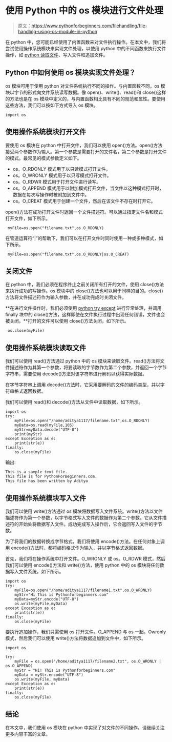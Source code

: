 # 使用 Python 中的 os 模块进行文件处理

> 原文：<https://www.pythonforbeginners.com/filehandling/file-handling-using-os-module-in-python>

在 python 中，您可能已经使用了内置函数来对文件执行操作。在本文中，我们将尝试使用操作系统模块来实现文件处理，以使用 python 中的不同函数来执行文件操作，如 [python 读取文件](https://www.pythonforbeginners.com/files/reading-and-writing-files-in-python)、写入文件和追加文件。

## Python 中如何使用 os 模块实现文件处理？

os 模块可用于使用 python 对文件系统执行不同的操作。与内置函数不同，os 模块以字节的形式向文件系统读写数据。像 open()、write()、read()和 close()这样的方法也是在 os 模块中定义的，与内置函数相比具有不同的规范和属性。要使用这些方法，我们可以按如下方式导入 os 模块。

```
import os
```

## 使用操作系统模块打开文件

要使用 os 模块在 python 中打开文件，我们可以使用 open()方法。open()方法接受两个参数作为输入。第一个参数是需要打开的文件名，第二个参数是打开文件的模式。最常见的模式参数定义如下。

*   os。O_RDONLY 模式用于以只读模式打开文件。
*   os。O_WRONLY 模式用于以只写模式打开文件。
*   os。O_RDWR 模式用于打开文件进行读写。
*   os。O_APPEND 模式用于以附加模式打开文件，当文件以这种模式打开时，数据在每次写操作时被附加到文件中。
*   os。O_CREAT 模式用于创建一个文件，然后在该文件不存在时打开它。

open()方法在成功打开文件时返回一个文件描述符。可以通过指定文件名和模式打开文件，如下所示。

```
 myFile=os.open("filename.txt",os.O_RDONLY)
```

在管道运算符“|”的帮助下，我们可以在打开文件时同时使用一种或多种模式，如下所示。

```
 myFile=os.open("filename.txt",os.O_RDONLY|os.O_CREAT)
```

## 关闭文件

在 python 中，我们必须在程序终止之前关闭所有打开的文件，使用 close()方法来执行成功的写操作。os 模块中的 close()方法也可以用于同样的目的。close()方法将文件描述符作为输入参数，并在成功完成时关闭文件。

**在进行文件操作时，我们必须使用 [python try except](https://www.pythonforbeginners.com/error-handling/python-try-and-except) 进行异常处理，并调用 finally 块中的 close()方法，这样即使在文件执行过程中出现任何错误，文件也会被关闭。**打开的文件可以使用 close()方法关闭，如下所示。

```
 os.close(myFile)
```

## 使用操作系统模块读取文件

我们可以使用 read()方法通过 python 中的 os 模块来读取文件。read()方法将文件描述符作为其第一个参数，将要读取的字节数作为第二个参数，并返回一个字节字符串，需要使用 decode()方法对该字符串进行解码以获得实际数据。

在字节字符串上调用 decode()方法时，它采用要解码的文件的编码类型，并以字符串格式返回数据。

我们可以使用 read()和 decode()方法从文件中读取数据，如下所示。

```
import os
try:
    myFile=os.open("/home/aditya1117/filename.txt",os.O_RDONLY)
    myData=os.read(myFile,105)
    myStr=myData.decode("UTF-8")
    print(myStr)
except Exception as e:
    print(str(e))
finally:
    os.close(myFile)
```

输出:

```
This is a sample text file.
This file is for PythonForBeginners.com.
This file has been written by Aditya
```

## 使用操作系统模块写入文件

我们可以使用 write()方法通过 os 模块将数据写入文件系统。write()方法以文件描述符作为第一个参数，以字节格式写入文件的数据作为第二个参数。它从文件描述符的开始处将数据写入文件。成功完成写入操作后，它会返回写入文件的字节数。

为了将我们的数据转换成字节格式，我们将使用 encode()方法。在任何对象上调用 encode()方法时，都将编码格式作为输入，并以字节格式返回数据。

首先，我们将在操作系统中打开文件。O_WRONLY 或 os。O_RDWR 模式，然后我们可以使用 encode()方法和 write()方法，使用 python 中的 os 模块将任何数据写入文件系统，如下所示。

```
import os
try:
    myFile=os.open("/home/aditya1117/filename1.txt",os.O_WRONLY)
    myStr="Hi This is Pythonforbeginners.com"
    myData=myStr.encode("UTF-8")
    os.write(myFile,myData)
except Exception as e:
    print(str(e))
finally:
    os.close(myFile)
```

要执行追加操作，我们只需使用 os 打开文件。O_APPEND 与 os 一起。Owronly 模式，然后我们可以使用 write()方法将数据追加到文件中，如下所示。

```
import os

try:
    myFile = os.open("/home/aditya1117/filename2.txt", os.O_WRONLY | os.O_APPEND)
    myStr = "Hi! This is Pythonforbeginners.com"
    myData = myStr.encode("UTF-8")
    os.write(myFile, myData)
except Exception as e:
    print(str(e))
finally:
    os.close(myFile)
```

## 结论

在本文中，我们使用 os 模块在 python 中实现了对文件的不同操作。请继续关注更多内容丰富的文章。